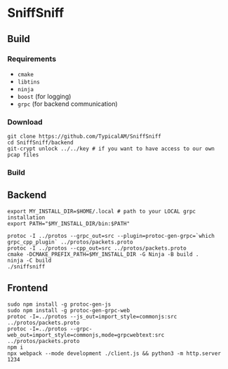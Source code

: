 # SniffSniff

## Build

### Requirements

- `cmake`
- `libtins`
- `ninja`
- `boost` (for logging)
- `grpc` (for backend communication)

### Download

```
git clone https://github.com/TypicalAM/SniffSniff
cd SniffSniff/backend
git-crypt unlock ../../key # if you want to have access to our own pcap files
```

### Build

## Backend

```
export MY_INSTALL_DIR=$HOME/.local # path to your LOCAL grpc installation
export PATH="$MY_INSTALL_DIR/bin:$PATH"

protoc -I ../protos --grpc_out=src --plugin=protoc-gen-grpc=`which grpc_cpp_plugin` ../protos/packets.proto
protoc -I ../protos --cpp_out=src ../protos/packets.proto
cmake -DCMAKE_PREFIX_PATH=$MY_INSTALL_DIR -G Ninja -B build .
ninja -C build
./sniffsniff
```

## Frontend

```
sudo npm install -g protoc-gen-js
sudo npm install -g protoc-gen-grpc-web
protoc -I=../protos --js_out=import_style=commonjs:src ../protos/packets.proto
protoc -I=../protos --grpc-web_out=import_style=commonjs,mode=grpcwebtext:src ../protos/packets.proto
npm i
npx webpack --mode development ./client.js && python3 -m http.server 1234
```
